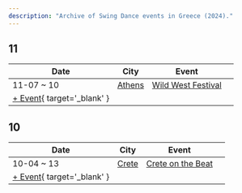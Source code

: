 ```yaml
---
description: "Archive of Swing Dance events in Greece (2024)."
---
```


## 11

| Date | City | Event | |
| --- | --- | --- | --- |
| 11-07 ~ 10 | [Athens](by_city.md#athens) | [Wild West Festival](wild-west-festival-2024.md) |  |
| [+ Event](https://github.com/swingdance/events/issues/new?assignees=&labels=add+event&projects=&template=02-add_entity.yml&title=%5B2024%2Fgr%5D%20%3CName%3E&region=gr&province=&city=&org_id=&date_starts=2024-11-&date_ends=2024-11-){ target='_blank' }

## 10

| Date | City | Event | |
| --- | --- | --- | --- |
| 10-04 ~ 13 | [Crete](by_city.md#crete) | [Crete on the Beat](crete-on-the-beat-2024.md) |  |
| [+ Event](https://github.com/swingdance/events/issues/new?assignees=&labels=add+event&projects=&template=02-add_entity.yml&title=%5B2024%2Fgr%5D%20%3CName%3E&region=gr&province=&city=&org_id=&date_starts=2024-10-&date_ends=2024-10-){ target='_blank' }
